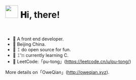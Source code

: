 <h1 align="left">
  <img src="GIF/Hi.gif" width="40px" />
  𝐇i, there!
</h1>

<br/>

- 🍒 A front end developer.
- 📍 Beijing China.
- 🌱 𝙸 do open source for fun.
- 👯 𝙸’𝚖 currently learning C.
- 🍑 LeetCode:「pu-tong」(https://leetcode.cn/u/pu-tong/)

More details on「OweQian」(http://oweqian.xyz).
